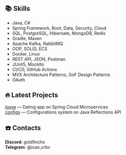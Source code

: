 
## 📚 Skills
- Java, C#
- Spring Framework, Boot, Data, Security, Cloud
- SQL, PostgreSQL, Hibernate, MongoDB, Redis
- Gradle, Maven
- Apache Kafka, RabbitMQ
- OOP, SOLID, ECS
- Docker, Linux
- REST API, JSON, Postman
- JUnit5, Mockito
- CI/CD, GitHub Actions
- MVX Architecture Patterns, GoF Design Patterns
- OAuth

## 🔥 Latest Projects
[loove](https://github.com/goldfinchx/loove) — Dating app on Spring Cloud Microservices                                                 
[configs](https://github.com/goldfinchx/configs) — Configurations system on Java Reflections API

## ☎️ Contacts 
**Discord**: goldfinchx    
**Telegram**: @ivan_vrbv
